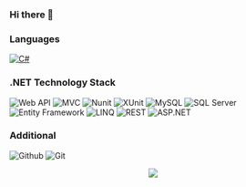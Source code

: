 ### Hi there 👋 

### Languages

[![C#](https://img.shields.io/badge/-C%23-ff69b4)](https://github.com/choicl?tab=repositories&q=&type=&language=c%23&sort=)

### .NET Technology Stack
![Web API](https://img.shields.io/badge/%20-Web%20API-ff69b4)
![MVC](https://img.shields.io/badge/%20-MVC-ff69b4)
![Nunit](https://img.shields.io/badge/%20-NUnit-ff69b4)
![XUnit](https://img.shields.io/badge/-XUnit-ff69b4)
![MySQL](https://img.shields.io/badge/-MySql-ff69b4)
![SQL Server](https://img.shields.io/badge/-SQL%20Server-ff69b4)
![Entity Framework](https://img.shields.io/badge/-Entity%20Framework-ff69b4)
![LINQ](https://img.shields.io/badge/-LINQ-ff69b4)
![REST](https://img.shields.io/badge/-REST-ff69b4)
![ASP.NET](https://img.shields.io/badge/-ASP.NET-ff69b4)

### Additional
![Github](https://img.shields.io/badge/-Github-fff69b4&logo=Github)
![Git](https://img.shields.io/badge/-Git-fff69b4&logo=Git)

<p align="center">
  <a href="https://www.linkedin.com/in/mariia-vasylchenko-4133a920a">
    <img src="https://content.linkedin.com/content/dam/me/business/en-us/amp/brand-site/v2/bg/LI-Logo.svg.original.svg" />
  </a>
</p>

